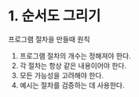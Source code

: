 # 1. 순서도 그리기

  프로그램 절차을 만들때 원칙
  
  1. 프로그램 절차의 개수는 정해져야 한다.
  2. 각 절차는 항상 같은 내용이어야 한다.
  3. 모든 가능성을 고려해야 한다.
  4. 예시는 절차를 검증하는 데 사용한다.